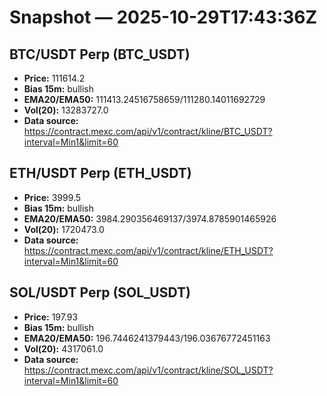 # Snapshot — 2025-10-29T17:43:36Z

## BTC/USDT Perp (BTC_USDT)
- **Price:** 111614.2
- **Bias 15m:** bullish
- **EMA20/EMA50:** 111413.24516758659/111280.14011692729
- **Vol(20):** 13283727.0
- **Data source:** https://contract.mexc.com/api/v1/contract/kline/BTC_USDT?interval=Min1&limit=60

## ETH/USDT Perp (ETH_USDT)
- **Price:** 3999.5
- **Bias 15m:** bullish
- **EMA20/EMA50:** 3984.290356469137/3974.8785901465926
- **Vol(20):** 1720473.0
- **Data source:** https://contract.mexc.com/api/v1/contract/kline/ETH_USDT?interval=Min1&limit=60

## SOL/USDT Perp (SOL_USDT)
- **Price:** 197.93
- **Bias 15m:** bullish
- **EMA20/EMA50:** 196.7446241379443/196.03676772451163
- **Vol(20):** 4317061.0
- **Data source:** https://contract.mexc.com/api/v1/contract/kline/SOL_USDT?interval=Min1&limit=60
